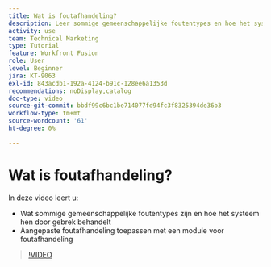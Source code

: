 ```yaml
---
title: Wat is foutafhandeling?
description: Leer sommige gemeenschappelijke foutentypes en hoe het systeem hen door gebrek behandelt, dan leren hoe te om douanefout behandeling in  [!DNL Adobe Workfront Fusion] toe te passen.
activity: use
team: Technical Marketing
type: Tutorial
feature: Workfront Fusion
role: User
level: Beginner
jira: KT-9063
exl-id: 843acdb1-192a-4124-b91c-128ee6a1353d
recommendations: noDisplay,catalog
doc-type: video
source-git-commit: bbdf99c6bc1be714077fd94fc3f8325394de36b3
workflow-type: tm+mt
source-wordcount: '61'
ht-degree: 0%

---
```


# Wat is foutafhandeling?

In deze video leert u:

* Wat sommige gemeenschappelijke foutentypes zijn en hoe het systeem hen door gebrek behandelt
* Aangepaste foutafhandeling toepassen met een module voor foutafhandeling

>[!VIDEO](https://video.tv.adobe.com/v/335304/?quality=12&learn=on&enablevpops=1)
